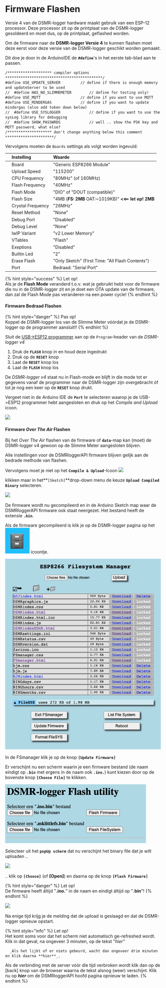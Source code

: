 # Firmware Flashen

Versie 4 van de DSMR-logger hardware maakt gebruik van een ESP-12 processor. Deze processor zit op de printplaat van de DSMR-logger gesoldeerd en moet dus, op de printplaat, geflashed worden.

Om de firmware naar de **DSMR-logger Versie 4** te kunnen flashen moet deze eerst voor deze versie van de DSMR-logger geschikt worden gemaakt.

Dit doe je door in de ArduinoIDE de **`#define`**'s in het eerste tab-blad aan te passen.

```text
/******************** compiler options  ********************************************/
#define USE_UPDATE_SERVER         // define if there is enough memory and updateServer to be used
//  #define HAS_NO_SLIMMEMETER        // define for testing only!
#define USE_MQTT                  // define if you want to use MQTT
#define USE_MINDERGAS             // define if you want to update mindergas (also add token down below)
//  #define USE_SYSLOGGER             // define if you want to use the sysLog library for debugging
//  #define SHOW_PASSWRDS             // well .. show the PSK key and MQTT password, what else?
/******************** don't change anything below this comment **********************/

```

Vervolgens moeten de `Boards` settings als volgt worden ingevuld:

|  | Instelling | Waarde |
| :--- | :--- | :--- |
|  | Board | "Generic ESP8266 Module" |
|  | Upload Speed | "115200" |
|  | CPU Frequency | "80MHz" \(of 160MHz\) |
|  | Flash Frequency | "40MHz" |
|  | Flash Mode | "DIO" of "DOUT \(compatible\)" |
|  | Flash Size | "4MB \(**FS: 2MB** OAT:~1019KB\)" **&lt;&lt;== let op! 2MB** |
|  | Crystal Frequency | "26MHz" |
|  | Reset Method | "None" |
|  | Debug Port | "Disabled" |
|  | Debug Level | "None" |
|  | IwIP Variant | "v2 Lower Memory" |
|  | VTables | "Flash" |
|  | Exeptions | "Disabled" |
|  | Builtin Led | "2" |
|  | Erase Flash | "Only Sketch" \(First Time: "All Flash Contents"\) |
|  | Port | Bedraad: "Serial Port" |

{% hint style="success" %}
Let op!  
Als je de **Flash Mode** veranderd t.o.v. wat je gebruikt hebt voor de firmware die nu in de DSMR-logger zit en je doet een OTA update van de firmware, dan zal de Flash Mode pas veranderen na een power cycle!
{% endhint %}



#### Firmware Bedraad Flashen <a id="firmware-bedraad-flashen"></a>

{% hint style="danger" %}
Pas op!  
Koppel de DSMR-logger los van de Slimme Meter vóórdat je de DSMR-logger op de programmer aansluit!!
{% endhint %}



Sluit de [USB-&gt;ESP12 programmer](https://mrwheel.github.io/DSMRloggerWS/hardware_V4_Programmer/) aan op de `Program`-header van de _DSMR-logger v4_

1. Druk de **`FLASH`** knop in en houd deze ingedrukt
2. Druk op de **`RESET`** knop
3. Laat de **`RESET`** knop los
4. Laat de **`FLASH`** knop los

De _DSMR-logger v4_ staat nu in Flash-mode en blijft in die mode tot er gegevens vanaf de programmer naar de DSMR-logger zijn overgebracht óf tot je nog een keer op de **`RESET`** knop drukt.

Vergeet niet in de Arduino IDE de **`Port`** te selecteren waarop je de USB-&gt;ESP12 programmer hebt aangesloten en druk op het _Compile and Upload_ icoon.

![](https://mrwheel.github.io/DSMRloggerWS/img/CompileAndUploadIcon.png)

#### Firmware _Over The Air_ Flashen <a id="firmware-over-the-air-flashen"></a>

Bij het _Over The Air_ flashen van de firmware of **`data`**-map kan \(moet\) de DSMR-logger v4 gewoon op de Slimme Meter aangesloten blijven.

Alle instellingen voor de DSMRloggerAPI firmware blijven gelijk aan de bedrade methode van flashen.

Vervolgens moet je niet op het   **`Compile & Upload`**-Icoon   ![](https://mrwheel.github.io/DSMRloggerWS/img/NotCompileAndUploadIcon.png)  

klikken maar in het**`[Sketch]`**drop-down menu de keuze **`Upload Compiled Binary`** selecteren.

![](https://mrwheel.github.io/DSMRloggerWS/img/ExportCompiledBinary.png)

De firmware wordt nu gecompileerd en in de Arduino Sketch map waar de DSMRloggerAPI firmware ook staat neergezet. Het bestand heeft de extensie **`.bin`**.

Als de firmware gecompileerd is klik je op de DSMR-logger pagina op het ![](../.gitbook/assets/fsmanagericoon.png) icoontje.

![](../.gitbook/assets/screenshot-2021-06-09-at-14.03.47.png)

In de FSmanager klik je op de knop **`[Update Firmware]`**

Er verschijnt nu een scherm waarin je een firmware bestand \(de naam eindigt op **`.bin`** met ergens in de naam ook **`.ino.`**\) kunt kiezen door op de bovenste knop **`[Choose File]`** te klikken.

![](../.gitbook/assets/screenshot-2021-06-10-at-10.13.14.png)

Selecteer uit het **`popUp scherm`** dat nu verschijnt het binary file dat je wilt uploaden ..

![](../.gitbook/assets/choose_ino_bin.png)

.. klik op **`[Choose]`** \(of **\[Open\]**\) en daarna op de knop **`[Flash Firmware]`** 

{% hint style="danger" %}
Let op!  
De firmware heeft áltijd "**.ino.**" in de naam en eindigt áltijd op "**.bin**"!
{% endhint %}

![](https://mrwheel.github.io/DSMRloggerWS/img/DSMR-FlashWait4Reboot.png)

Na enige tijd krijg je de melding dat de upload is geslaagd en dat de DSMR-logger opnieuw opstart.

{% hint style="info" %}
Let op!  
Het komt soms voor dat het scherm niet automatisch ge-refreshed wordt. Klik in dat geval, na ongeveer 3 minuten, op de tekst "_hier_"  
  
      _Als het lijkt of er niets gebeurd, wacht dan ongeveer drie minuten en klik daarna **hier**_.  
  
Als de verbinding met de server vóór die tijd verbroken wordt klik dan op de \[back\] knop van de browser waarna de tekst alsnog \(weer\) verschijnt. Klik nu op _**hier**_ om de DSMRloggerAPI hoofd pagina opnieuw te laden.
{% endhint %}



